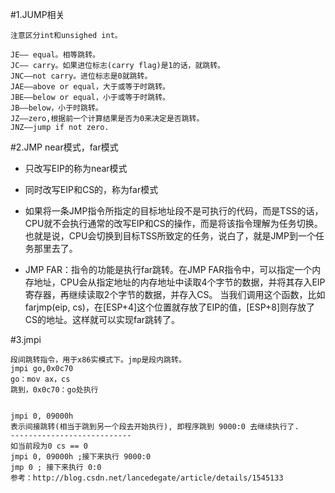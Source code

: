 #1.JUMP相关
```
注意区分int和unsighed int。

JE—— equal。相等跳转。
JC—— carry。如果进位标志(carry flag)是1的话，就跳转。
JNC——not carry。进位标志是0就跳转。
JAE——above or equal，大于或等于时跳转。
JBE——below or equal，小于或等于时跳转。
JB——below，小于时跳转。
JZ——zero,根据前一个计算结果是否为0来决定是否跳转。
JNZ——jump if not zero.
```

#2.JMP near模式，far模式
* 只改写EIP的称为near模式
* 同时改写EIP和CS的，称为far模式

* 如果将一条JMP指令所指定的目标地址段不是可执行的代码，而是TSS的话，CPU就不会执行通常的改写EIP和CS的操作，而是将该指令理解为任务切换。也就是说，CPU会切换到目标TSS所致定的任务，说白了，就是JMP到一个任务那里去了。

* JMP FAR：指令的功能是执行far跳转。在JMP FAR指令中，可以指定一个内存地址，CPU会从指定地址的内存地址中读取4个字节的数据，并将其存入EIP寄存器，再继续读取2个字节的数据，并存入CS。
当我们调用这个函数，比如farjmp(eip, cs)，在[ESP+4]这个位置就存放了EIP的值，[ESP+8]则存放了CS的地址。这样就可以实现far跳转了。


#3.jmpi
```
段间跳转指令，用于x86实模式下。jmp是段内跳转。
jmpi go,0x0c70
go：mov ax，cs
跳到，0x0c70：go处执行


jmpi 0, 09000h
表示间接跳转(相当于跳到另一个段去开始执行), 即程序跳到 9000:0 去继续执行了.
---------------------------
如当前段为0 cs == 0
jmpi 0, 09000h ;接下来执行 9000:0
jmp 0 ; 接下来执行 0:0
参考：http://blog.csdn.net/lancedegate/article/details/1545133
```